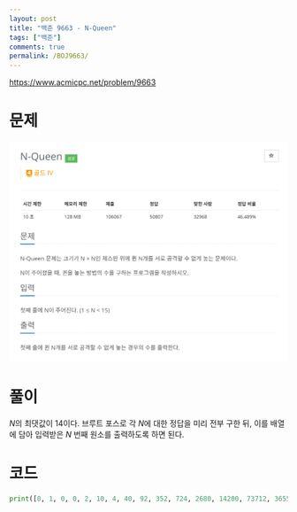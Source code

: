 ```yaml
---
layout: post
title: "백준 9663 - N-Queen"
tags: ["백준"]
comments: true
permalink: /BOJ9663/
---
```


<https://www.acmicpc.net/problem/9663>

# 문제

![Problem](/images/boj9663/prob.png)

# 풀이

$N$의 최댓값이 14이다. 브루트 포스로 각 $N$에 대한 정답을 미리 전부 구한 뒤, 이를 배열에 담아 입력받은 $N$ 번째 원소를 출력하도록 하면 된다.

# 코드

```python
print([0, 1, 0, 0, 2, 10, 4, 40, 92, 352, 724, 2680, 14200, 73712, 365596][int(input())])
```
